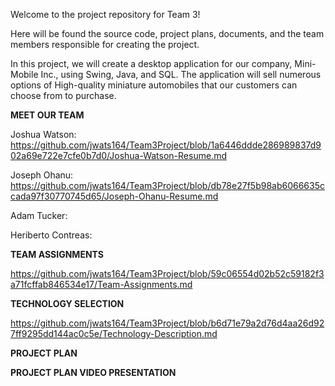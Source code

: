 Welcome to the project repository for Team 3!

Here will be found the source code, project plans, documents, and the team members responsible for creating the project.

In this project, we will create a desktop application for our company, Mini-Mobile Inc., using Swing, Java, and SQL.
The application will sell numerous options of High-quality miniature automobiles that our customers can choose from to purchase.

**MEET OUR TEAM**

Joshua Watson: https://github.com/jwats164/Team3Project/blob/1a6446ddde286989837d902a69e722e7cfe0b7d0/Joshua-Watson-Resume.md


Joseph Ohanu: https://github.com/jwats164/Team3Project/blob/db78e27f5b98ab6066635ccada97f30770745d65/Joseph-Ohanu-Resume.md


Adam Tucker:


Heriberto Contreas: 



**TEAM ASSIGNMENTS**

https://github.com/jwats164/Team3Project/blob/59c06554d02b52c59182f3a71fcffab846534e17/Team-Assignments.md


**TECHNOLOGY SELECTION**

https://github.com/jwats164/Team3Project/blob/b6d71e79a2d76d4aa26d927ff9295dd144ac0c5e/Technology-Description.md


**PROJECT PLAN**



**PROJECT PLAN VIDEO PRESENTATION**
